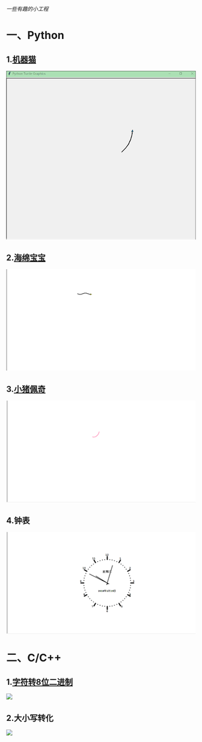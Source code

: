 *一些有趣的小工程*

一、Python
===

1.[机器猫](https://github.com/ljgithub669/small_project/tree/master/%E6%9C%BA%E5%99%A8%E7%8C%AB)
---
![](https://raw.githubusercontent.com/PerpetualSmile/picture/master/Doraemon/Doraemon.gif)

2.[海绵宝宝](https://github.com/ljgithub669/small_project/tree/master/%E6%B5%B7%E7%BB%B5%E5%AE%9D%E5%AE%9D)
---
![](./海绵宝宝/海绵宝宝.gif)

3.[小猪佩奇](https://github.com/ljgithub669/small_project/tree/master/%E5%B0%8F%E7%8C%AA%E4%BD%A9%E5%A5%87)
---
![](./小猪佩奇/小猪佩奇.gif)

4.钟表
---
![](./钟表/钟表.gif)

二、C/C++
=====

1.[字符转8位二进制](https://github.com/ljgithub669/small_project/tree/master/%E5%AD%97%E7%AC%A6%E8%BD%AC%E4%BA%8C%E8%BF%9B%E5%88%B6)
---
![](http://ww1.sinaimg.cn/large/006YKa8tly1g4uqlwijerj311y0kggmj.jpg)

2.大小写转化
------

![](http://ww1.sinaimg.cn/large/006YKa8tly1g4ty1mreusj311y0kg74y.jpg)
